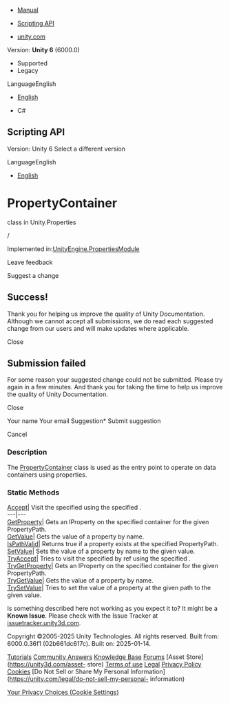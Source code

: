 [ ]()

  * [Manual](../Manual/index.html)
  * [Scripting API](../ScriptReference/index.html)

  * [unity.com](https://unity.com/)

Version: **Unity 6** (6000.0)

  * Supported
  * Legacy

LanguageEnglish

  * [English]()

  * C#

[ ](https://docs.unity3d.com)

## Scripting API

Version: Unity 6 Select a different version

LanguageEnglish

  * [English]()

# PropertyContainer

class in Unity.Properties

/

Implemented
in:[UnityEngine.PropertiesModule](UnityEngine.PropertiesModule.html)

Leave feedback

Suggest a change

## Success!

Thank you for helping us improve the quality of Unity Documentation. Although
we cannot accept all submissions, we do read each suggested change from our
users and will make updates where applicable.

Close

## Submission failed

For some reason your suggested change could not be submitted. Please <a>try
again</a> in a few minutes. And thank you for taking the time to help us
improve the quality of Unity Documentation.

Close

Your name Your email Suggestion* Submit suggestion

Cancel

[ ]()

### Description

The [PropertyContainer](Unity.Properties.PropertyContainer.html) class is used
as the entry point to operate on data containers using properties.

### Static Methods

[Accept](Unity.Properties.PropertyContainer.Accept.html)|  Visit the specified
using the specified .  
---|---  
[GetProperty](Unity.Properties.PropertyContainer.GetProperty.html)|  Gets an
IProperty on the specified container for the given PropertyPath.  
[GetValue](Unity.Properties.PropertyContainer.GetValue.html)|  Gets the value
of a property by name.  
[IsPathValid](Unity.Properties.PropertyContainer.IsPathValid.html)|  Returns
true if a property exists at the specified PropertyPath.  
[SetValue](Unity.Properties.PropertyContainer.SetValue.html)|  Sets the value
of a property by name to the given value.  
[TryAccept](Unity.Properties.PropertyContainer.TryAccept.html)|  Tries to
visit the specified by ref using the specified .  
[TryGetProperty](Unity.Properties.PropertyContainer.TryGetProperty.html)|
Gets an IProperty on the specified container for the given PropertyPath.  
[TryGetValue](Unity.Properties.PropertyContainer.TryGetValue.html)|  Gets the
value of a property by name.  
[TrySetValue](Unity.Properties.PropertyContainer.TrySetValue.html)|  Tries to
set the value of a property at the given path to the given value.  
  
Is something described here not working as you expect it to? It might be a
**Known Issue**. Please check with the Issue Tracker at
[issuetracker.unity3d.com](https://issuetracker.unity3d.com).

Copyright ©2005-2025 Unity Technologies. All rights reserved. Built from:
6000.0.36f1 (02b661dc617c). Built on: 2025-01-14.

[Tutorials](https://unity3d.com/learn) [Community
Answers](https://answers.unity3d.com) [Knowledge
Base](https://support.unity3d.com/hc/en-us)
[Forums](https://forum.unity3d.com) [Asset Store](https://unity3d.com/asset-
store) [Terms of use](https://docs.unity3d.com/Manual/TermsOfUse.html)
[Legal](https://unity.com/legal) [Privacy
Policy](https://unity.com/legal/privacy-policy)
[Cookies](https://unity.com/legal/cookie-policy) [Do Not Sell or Share My
Personal Information](https://unity.com/legal/do-not-sell-my-personal-
information)

[Your Privacy Choices (Cookie Settings)](javascript:void\(0\);)

